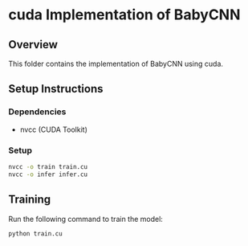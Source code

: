 # cuda Implementation of BabyCNN

## Overview

This folder contains the implementation of BabyCNN using cuda.

## Setup Instructions

### Dependencies

- nvcc (CUDA Toolkit)

### Setup

```sh
nvcc -o train train.cu
nvcc -o infer infer.cu
```

## Training

Run the following command to train the model:

```sh
python train.cu
```
